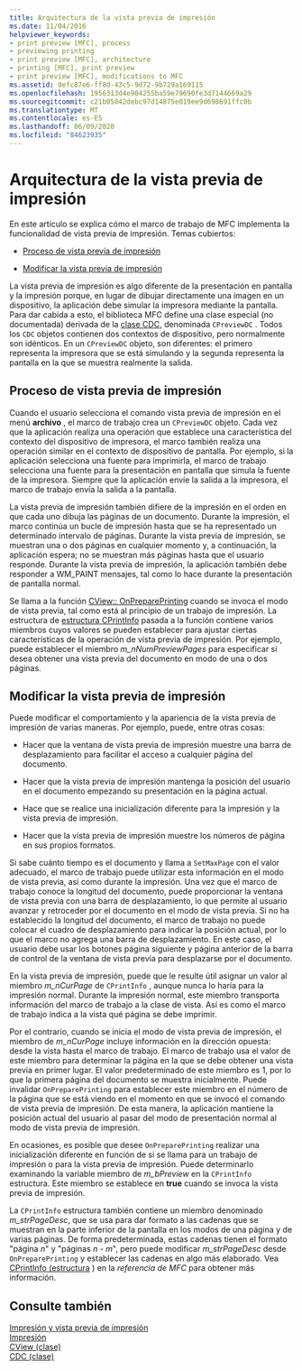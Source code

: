```yaml
---
title: Arquitectura de la vista previa de impresión
ms.date: 11/04/2016
helpviewer_keywords:
- print preview [MFC], process
- previewing printing
- print preview [MFC], architecture
- printing [MFC], print preview
- print preview [MFC], modifications to MFC
ms.assetid: 0efc87e6-ff8d-43c5-9d72-9b729a169115
ms.openlocfilehash: 1956313d4e904255ba59e79690fe3d7144669a29
ms.sourcegitcommit: c21b05042debc97d14875e019ee9d698691ffc0b
ms.translationtype: MT
ms.contentlocale: es-ES
ms.lasthandoff: 06/09/2020
ms.locfileid: "84623935"
---
```

# <a name="print-preview-architecture"></a>Arquitectura de la vista previa de impresión

En este artículo se explica cómo el marco de trabajo de MFC implementa la funcionalidad de vista previa de impresión. Temas cubiertos:

- [Proceso de vista previa de impresión](#_core_the_print_preview_process)

- [Modificar la vista previa de impresión](#_core_modifying_print_preview)

La vista previa de impresión es algo diferente de la presentación en pantalla y la impresión porque, en lugar de dibujar directamente una imagen en un dispositivo, la aplicación debe simular la impresora mediante la pantalla. Para dar cabida a esto, el biblioteca MFC define una clase especial (no documentada) derivada de la [clase CDC](reference/cdc-class.md), denominada `CPreviewDC` . Todos los `CDC` objetos contienen dos contextos de dispositivo, pero normalmente son idénticos. En un `CPreviewDC` objeto, son diferentes: el primero representa la impresora que se está simulando y la segunda representa la pantalla en la que se muestra realmente la salida.

## <a name="the-print-preview-process"></a><a name="_core_the_print_preview_process"></a>Proceso de vista previa de impresión

Cuando el usuario selecciona el comando vista previa de impresión en el menú **archivo** , el marco de trabajo crea un `CPreviewDC` objeto. Cada vez que la aplicación realiza una operación que establece una característica del contexto del dispositivo de impresora, el marco también realiza una operación similar en el contexto de dispositivo de pantalla. Por ejemplo, si la aplicación selecciona una fuente para imprimirla, el marco de trabajo selecciona una fuente para la presentación en pantalla que simula la fuente de la impresora. Siempre que la aplicación envíe la salida a la impresora, el marco de trabajo envía la salida a la pantalla.

La vista previa de impresión también difiere de la impresión en el orden en que cada uno dibuja las páginas de un documento. Durante la impresión, el marco continúa un bucle de impresión hasta que se ha representado un determinado intervalo de páginas. Durante la vista previa de impresión, se muestran una o dos páginas en cualquier momento y, a continuación, la aplicación espera; no se muestran más páginas hasta que el usuario responde. Durante la vista previa de impresión, la aplicación también debe responder a WM_PAINT mensajes, tal como lo hace durante la presentación de pantalla normal.

Se llama a la función [CView:: OnPreparePrinting](reference/cview-class.md#onprepareprinting) cuando se invoca el modo de vista previa, tal como está al principio de un trabajo de impresión. La estructura de [estructura CPrintInfo](reference/cprintinfo-structure.md) pasada a la función contiene varios miembros cuyos valores se pueden establecer para ajustar ciertas características de la operación de vista previa de impresión. Por ejemplo, puede establecer el miembro *m_nNumPreviewPages* para especificar si desea obtener una vista previa del documento en modo de una o dos páginas.

## <a name="modifying-print-preview"></a><a name="_core_modifying_print_preview"></a>Modificar la vista previa de impresión

Puede modificar el comportamiento y la apariencia de la vista previa de impresión de varias maneras. Por ejemplo, puede, entre otras cosas:

- Hacer que la ventana de vista previa de impresión muestre una barra de desplazamiento para facilitar el acceso a cualquier página del documento.

- Hacer que la vista previa de impresión mantenga la posición del usuario en el documento empezando su presentación en la página actual.

- Hace que se realice una inicialización diferente para la impresión y la vista previa de impresión.

- Hacer que la vista previa de impresión muestre los números de página en sus propios formatos.

Si sabe cuánto tiempo es el documento y llama a `SetMaxPage` con el valor adecuado, el marco de trabajo puede utilizar esta información en el modo de vista previa, así como durante la impresión. Una vez que el marco de trabajo conoce la longitud del documento, puede proporcionar la ventana de vista previa con una barra de desplazamiento, lo que permite al usuario avanzar y retroceder por el documento en el modo de vista previa. Si no ha establecido la longitud del documento, el marco de trabajo no puede colocar el cuadro de desplazamiento para indicar la posición actual, por lo que el marco no agrega una barra de desplazamiento. En este caso, el usuario debe usar los botones página siguiente y página anterior de la barra de control de la ventana de vista previa para desplazarse por el documento.

En la vista previa de impresión, puede que le resulte útil asignar un valor al miembro *m_nCurPage* de `CPrintInfo` , aunque nunca lo haría para la impresión normal. Durante la impresión normal, este miembro transporta información del marco de trabajo a la clase de vista. Así es como el marco de trabajo indica a la vista qué página se debe imprimir.

Por el contrario, cuando se inicia el modo de vista previa de impresión, el miembro de *m_nCurPage* incluye información en la dirección opuesta: desde la vista hasta el marco de trabajo. El marco de trabajo usa el valor de este miembro para determinar la página en la que se debe obtener una vista previa en primer lugar. El valor predeterminado de este miembro es 1, por lo que la primera página del documento se muestra inicialmente. Puede invalidar `OnPreparePrinting` para establecer este miembro en el número de la página que se está viendo en el momento en que se invocó el comando de vista previa de impresión. De esta manera, la aplicación mantiene la posición actual del usuario al pasar del modo de presentación normal al modo de vista previa de impresión.

En ocasiones, es posible que desee `OnPreparePrinting` realizar una inicialización diferente en función de si se llama para un trabajo de impresión o para la vista previa de impresión. Puede determinarlo examinando la variable miembro de *m_bPreview* en la `CPrintInfo` estructura. Este miembro se establece en **true** cuando se invoca la vista previa de impresión.

La `CPrintInfo` estructura también contiene un miembro denominado *m_strPageDesc*, que se usa para dar formato a las cadenas que se muestran en la parte inferior de la pantalla en los modos de una página y de varias páginas. De forma predeterminada, estas cadenas tienen el formato "página *n*" y "páginas *n*  -  *m*", pero puede modificar *m_strPageDesc* desde `OnPreparePrinting` y establecer las cadenas en algo más elaborado. Vea [CPrintInfo (estructura](reference/cprintinfo-structure.md) ) en la *referencia de MFC* para obtener más información.

## <a name="see-also"></a>Consulte también

[Impresión y vista previa de impresión](printing-and-print-preview.md)<br/>
[Impresión](printing.md)<br/>
[CView (clase)](reference/cview-class.md)<br/>
[CDC (clase)](reference/cdc-class.md)
